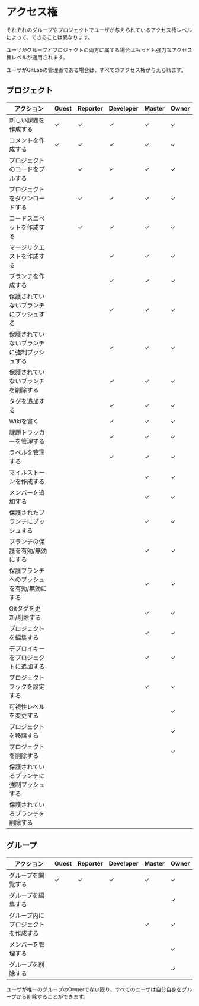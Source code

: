 # アクセス権

それぞれのグループやプロジェクトでユーザが与えられているアクセス権レベルによって、できることは異なります。

ユーザがグループとプロジェクトの両方に属する場合はもっとも強力なアクセス権レベルが適用されます。

ユーザがGitLabの管理者である場合は、すべてのアクセス権が与えられます。

## プロジェクト

| アクション                                 | Guest   | Reporter   | Developer   | Master   | Owner  |
|--------------------------------------------|---------|------------|-------------|----------|--------|
| 新しい課題を作成する                       | ✓       | ✓          | ✓           | ✓        | ✓      |
| コメントを作成する                         | ✓       | ✓          | ✓           | ✓        | ✓      |
| プロジェクトのコードをプルする             |         | ✓          | ✓           | ✓        | ✓      |
| プロジェクトをダウンロードする             |         | ✓          | ✓           | ✓        | ✓      |
| コードスニペットを作成する                 |         | ✓          | ✓           | ✓        | ✓      |
| マージリクエストを作成する                 |         |            | ✓           | ✓        | ✓      |
| ブランチを作成する                         |         |            | ✓           | ✓        | ✓      |
| 保護されていないブランチにプッシュする     |         |            | ✓           | ✓        | ✓      |
| 保護されていないブランチに強制プッシュする |         |            | ✓           | ✓        | ✓      |
| 保護されていないブランチを削除する         |         |            | ✓           | ✓        | ✓      |
| タグを追加する                             |         |            | ✓           | ✓        | ✓      |
| Wikiを書く                                 |         |            | ✓           | ✓        | ✓      |
| 課題トラッカーを管理する                   |         |            | ✓           | ✓        | ✓      |
| ラベルを管理する                           |         |            | ✓           | ✓        | ✓      |
| マイルストーンを作成する                   |         |            |             | ✓        | ✓      |
| メンバーを追加する                         |         |            |             | ✓        | ✓      |
| 保護されたブランチにプッシュする           |         |            |             | ✓        | ✓      |
| ブランチの保護を有効/無効にする            |         |            |             | ✓        | ✓      |
| 保護ブランチへのプッシュを有効/無効にする  |         |            |             | ✓        | ✓      |
| Gitタグを更新/削除する                     |         |            |             | ✓        | ✓      |
| プロジェクトを編集する                     |         |            |             | ✓        | ✓      |
| デプロイキーをプロジェクトに追加する       |         |            |             | ✓        | ✓      |
| プロジェクトフックを設定する               |         |            |             | ✓        | ✓      |
| 可視性レベルを変更する                     |         |            |             |          | ✓      |
| プロジェクトを移譲する                     |         |            |             |          | ✓      |
| プロジェクトを削除する                     |         |            |             |          | ✓      |
| 保護されているブランチに強制プッシュする   |         |            |             |          |        |
| 保護されているブランチを削除する           |         |            |             |          |        |

## グループ

| アクション                         | Guest | Reporter | Developer | Master | Owner |
|------------------------------------|-------|----------|-----------|--------|-------|
| グループを閲覧する                 | ✓     | ✓        | ✓         | ✓      | ✓     |
| グループを編集する                 |       |          |           |        | ✓     |
| グループ内にプロジェクトを作成する |       |          |           | ✓      | ✓     |
| メンバーを管理する                 |       |          |           |        | ✓     |
| グループを削除する                 |       |          |           |        | ✓     |

ユーザが唯一のグループのOwnerでない限り、すべてのユーザは自分自身をグループから削除することができます。
